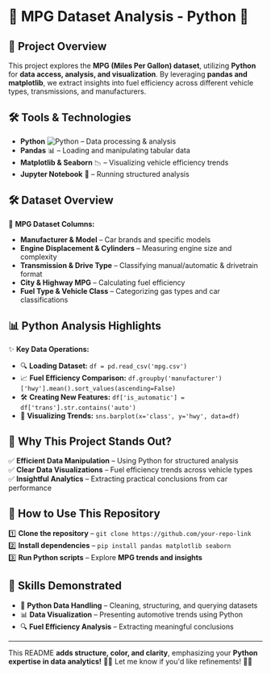 # 🚗 **MPG Dataset Analysis - Python** 🐍  

## 🎯 **Project Overview**  
This project explores the **MPG (Miles Per Gallon) dataset**, utilizing **Python** for **data access, analysis, and visualization**. By leveraging **pandas and matplotlib**, we extract insights into fuel efficiency across different vehicle types, transmissions, and manufacturers.  

## 🛠 **Tools & Technologies**  
- **Python** ![Python](https://img.shields.io/badge/Python-3776AB?style=flat-square&logo=python&logoColor=white) – Data processing & analysis  
- **Pandas** 📊 – Loading and manipulating tabular data  
- **Matplotlib & Seaborn** 📉 – Visualizing vehicle efficiency trends  
- **Jupyter Notebook** 📒 – Running structured analysis  

## 🛠 **Dataset Overview**  
📌 **MPG Dataset Columns:**  
- **Manufacturer & Model** – Car brands and specific models  
- **Engine Displacement & Cylinders** – Measuring engine size and complexity  
- **Transmission & Drive Type** – Classifying manual/automatic & drivetrain format  
- **City & Highway MPG** – Calculating fuel efficiency  
- **Fuel Type & Vehicle Class** – Categorizing gas types and car classifications  

## 📊 **Python Analysis Highlights**  
✨ **Key Data Operations:**  
- 🔍 **Loading Dataset:** `df = pd.read_csv('mpg.csv')`  
- 📈 **Fuel Efficiency Comparison:** `df.groupby('manufacturer')['hwy'].mean().sort_values(ascending=False)`  
- 🛠 **Creating New Features:** `df['is_automatic'] = df['trans'].str.contains('auto')`  
- 🎨 **Visualizing Trends:** `sns.barplot(x='class', y='hwy', data=df)`  

## 🎨 **Why This Project Stands Out?**  
✅ **Efficient Data Manipulation** – Using Python for structured analysis  
✅ **Clear Data Visualizations** – Fuel efficiency trends across vehicle types  
✅ **Insightful Analytics** – Extracting practical conclusions from car performance  

## 🚀 **How to Use This Repository**  
1️⃣ **Clone the repository** – `git clone https://github.com/your-repo-link`  
2️⃣ **Install dependencies** – `pip install pandas matplotlib seaborn`  
3️⃣ **Run Python scripts** – Explore **MPG trends and insights**  

## 🌟 **Skills Demonstrated**  
- 🐍 **Python Data Handling** – Cleaning, structuring, and querying datasets  
- 📊 **Data Visualization** – Presenting automotive trends using Python  
- 🔍 **Fuel Efficiency Analysis** – Extracting meaningful conclusions  
  

---

This README **adds structure, color, and clarity**, emphasizing your **Python expertise in data analytics!** 🚀🔥 Let me know if you'd like refinements! 🎯✨  
